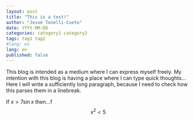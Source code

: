 ```yaml
---
layout: post
title: "This is a test!"
author: "Josué Tonelli-Cueto"
date: YYYY-MM-DD
categories: category1 category2
tags: tag1 tag2
#lang: es
lang: en
published: false
---
```



This blog is intended as a medium where I can express myself freely.
My intention with this blog is having a place where I can type quick thoughts... Here I will write a sufficiently long paragraph, because I need to check how this parses them in a linebreak.

If $x>7\sin x$ then...f
$$x^2<5$$
